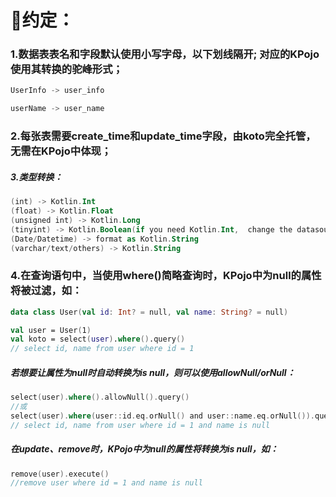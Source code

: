 # 🧷约定：

### 1.数据表表名和字段默认使用小写字母，以下划线隔开; 对应的KPojo使用其转换的驼峰形式；

```kotlin
UserInfo -> user_info

userName -> user_name
```

### 2.每张表需要create_time和update_time字段，由koto完全托管，无需在KPojo中体现；

##### 3.类型转换：

```kotlin
(int) -> Kotlin.Int
(float) -> Kotlin.Float
(unsigned int) -> Kotlin.Long
(tinyint) -> Kotlin.Boolean(if you need Kotlin.Int,  change the datasource url: tinyInt1isBit=false)
(Date/Datetime) -> format as Kotlin.String
(varchar/text/others) -> Kotlin.String
```

### 4.在查询语句中，当使用where()简略查询时，KPojo中为null的属性将被过滤，如：

```kotlin
data class User(val id: Int? = null, val name: String? = null)

val user = User(1)
val koto = select(user).where().query()
// select id, name from user where id = 1
```

##### 若想要让属性为null时自动转换为is null，则可以使用allowNull/orNull：

```kotlin
select(user).where().allowNull().query()
//或
select(user).where(user::id.eq.orNull() and user::name.eq.orNull()).query()
// select id, name from user where id = 1 and name is null
```

##### 在update、remove时，KPojo中为null的属性将转换为is null，如：

```kotlin
remove(user).execute()
//remove user where id = 1 and name is null
```

